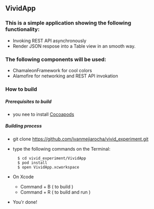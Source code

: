 ## VividApp

### This is a simple application showing the following functionality:

* Invoking REST API asynchronously
* Render JSON respose into a Table view in an smooth way.

### The following components will be used:

* ChamaleonFramework for cool colors
* Alamofire for networking and REST API invokation

### How to build

##### Prerequisites to build 
* you nee to install [Cocoapods](https://cocoapods.org)

##### Building process

* git clone https://github.com/ivanmejiarocha/vivid_experiment.git
* type the following commands on the Terminal:

        $ cd vivid_experiment/VividApp
        $ pod install
        $ open VividApp.xcworkspace
    
* On Xcode

    * Command + B ( to build )
    * Command + R ( to build and run )
    
* You'r done!
